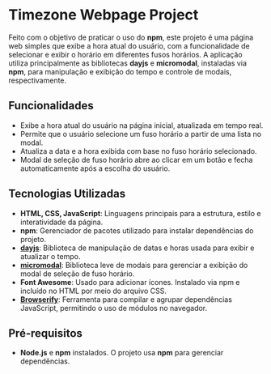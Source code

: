 # Timezone Webpage Project

Feito com o objetivo de praticar o uso do **npm**, este projeto é uma página web simples que exibe a hora atual do usuário, com a funcionalidade de selecionar e exibir o horário em diferentes fusos horários. A aplicação utiliza principalmente as bibliotecas **dayjs** e **micromodal**, instaladas via **npm**, para manipulação e exibição do tempo e controle de modais, respectivamente.

## Funcionalidades

- Exibe a hora atual do usuário na página inicial, atualizada em tempo real.
- Permite que o usuário selecione um fuso horário a partir de uma lista no modal.
- Atualiza a data e a hora exibida com base no fuso horário selecionado.
- Modal de seleção de fuso horário abre ao clicar em um botão e fecha automaticamente após a escolha do usuário.

## Tecnologias Utilizadas

- **HTML, CSS, JavaScript**: Linguagens principais para a estrutura, estilo e interatividade da página.
- **npm**: Gerenciador de pacotes utilizado para instalar dependências do projeto.
- **[dayjs](https://day.js.org/)**: Biblioteca de manipulação de datas e horas usada para exibir e atualizar o tempo.
- **[micromodal](https://micromodal.vercel.app/)**: Biblioteca leve de modais para gerenciar a exibição do modal de seleção de fuso horário.
- **Font Awesome**: Usado para adicionar ícones. Instalado via npm e incluído no HTML por meio do arquivo CSS.
- **[Browserify](http://browserify.org/)**: Ferramenta para compilar e agrupar dependências JavaScript, permitindo o uso de módulos no navegador.

## Pré-requisitos

- **Node.js** e **npm** instalados. O projeto usa **npm** para gerenciar dependências.